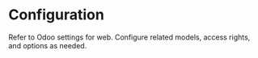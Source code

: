 # Configuration

Refer to Odoo settings for web. Configure related models, access rights, and options as needed.
